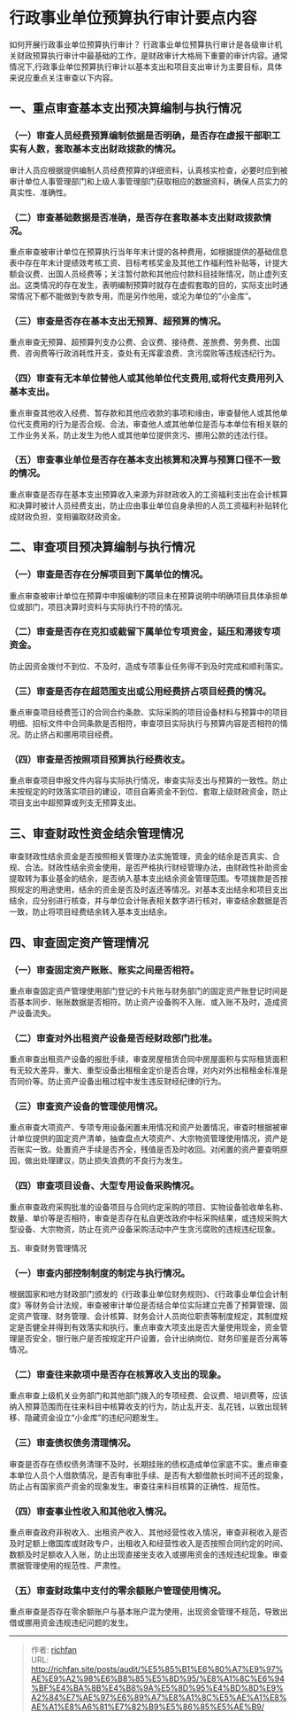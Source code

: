 # 行政事业单位预算执行审计要点内容


如何开展行政事业单位预算执行审计？
行政事业单位预算执行审计是各级审计机关财政预算执行审计中最基础的工作，是财政审计大格局下重要的审计内容。通常情况下,行政事业单位预算执行审计以基本支出和项目支出审计为主要目标，具体来说应重点关注审查以下内容。

## 一、重点审查基本支出预决算编制与执行情况

### （一）审查人员经费预算编制依据是否明确，是否存在虚报干部职工实有人数，套取基本支出财政拨款的情况。
审计人员应根据提供编制人员经费预算的详细资料，认真核实检查，必要时应到被审计单位人事管理部门和上级人事管理部门获取相应的数据资料，确保人员实力的真实性、准确性。

### （二）审查基础数据是否准确，是否存在套取基本支出财政拨款情况。
重点审查被审计单位在预算执行当年年末计提的各种费用，如根据提供的基础信息表中存在年末计提绩效考核工资、目标考核奖金及其他工作福利性补贴等，计提大额会议费、出国人员经费等；关注暂付款和其他应付款科目挂账情况，防止虚列支出。这类情况的存在发生，表明编制预算时就存在虚假套取的目的，实际支出时通常情况下都不能做到专款专用，而是另作他用，或沦为单位的“小金库”。

### （三）审查是否存在基本支出无预算、超预算的情况。
重点审查无预算、超预算列支办公费、会议费、接待费、差旅费、劳务费、出国费、咨询费等行政消耗性开支，查处有无挥霍浪费、贪污腐败等违规违纪行为。

### （四）审查有无本单位替他人或其他单位代支费用,或将代支费用列入基本支出。
重点审查其他收入经费、暂存款和其他应收款的事项和缘由，审查替他人或其他单位代支费用的行为是否合规、合法，审查他人或其他单位是否与本单位有相关联的工作业务关系，防止发生为他人或其他单位提供贪污、挪用公款的违法行径。

### （五）审查事业单位是否存在基本支出核算和决算与预算口径不一致的情况。
重点审查是否存在基本支出预算收入来源为非财政收入的工资福利支出在会计核算和决算时被计人员经费支出，防止应由事业单位自身承担的人员工资福利补贴转化成财政负担，变相骗取财政资金。

## 二、审查项目预决算编制与执行情况

### （一）审查是否存在分解项目到下属单位的情况。
重点审查被审计单位在预算中申报编制的项目未在预算说明中明确项目具体承担单位或部门，项目决算时资料与实际执行不符的情况。

### （二）审查是否存在克扣或截留下属单位专项资金，延压和滞拨专项资金。
防止因资金拨付不到位、不及时，造成专项事业任务得不到及时完成和顺利落实。

### （三）审查是否存在超范围支出或公用经费挤占项目经费的情况。
重点审查项目经费签订的合同合约条款、实际采购的项目设备材料与预算中的项目明细、招标文件中合同条款是否相符，审查项目实际执行与预算内容是否相符的情况。防止挤占和挪用项目经费。

### （四）审查是否按照项目预算执行经费收支。
重点审查项目申报文件内容与实际执行情况，审查实际支出与预算的一致性。防止未按规定的时效落实项目的建设，项目自筹资金不到位、套取上级财政资金，防止项目支出中超预算或列支无预算支出。

## 三、审查财政性资金结余管理情况

审查财政性结余资金是否按照相关管理办法实施管理，资金的结余是否真实、合规、合法。财政性结余资金使用，是否严格执行财经管理办法，由财政性补助资金提取转为事业基金的结余，是否纳入基本支出结余资金管理范围。专项拨款是否按照规定的用途使用，结余的资金是否及时返还等情况。对基本支出结余和项目支出结余，应分别进行核查，并与单位会计账表相关数字进行核对，审查结余数据是否一致，防止将项目经费结余转入基本支出结余。

## 四、审查固定资产管理情况

### （一）审查固定资产账账、账实之间是否相符。
重点审查固定资产管理使用部门登记的卡片账与财务部门的固定资产账登记时间是否基本同步、账账数据是否相符。防止资产设备购不入账、或入账不及时，造成资产设备流失。

### （二）审查对外出租资产设备是否经财政部门批准。
重点审查出租资产设备的报批手续，审查房屋租赁合同中房屋面积与实际租赁面积有无较大差异，重大、重型设备出租租金定价是否合理，对内对外出租租金标准是否同价等。防止资产设备出租过程中发生违反财经纪律的行为。

### （三）审查资产设备的管理使用情况。
重点审查大项资产、专项专用设备闲置未用情况和资产处置情况，审查时根据被审计单位提供的固定资产清单，抽查盘点大项资产、大宗物资管理使用情况，资产是否账实一致。处置资产手续是否齐全，残值是否及时收回。对闲置的资产要查明原因，做出处理建议，防止损失浪费的不良行为发生。

### （四）审查项目设备、大型专用设备采购情况。
重点审查政府采购批准的设备项目与合同约定采购的项目、实物设备验收单名称、数量、单价等是否相符，审查是否存在私自更改政府中标采购结果，或违规采购大型设备、大宗物资，防止在资产设备采购活动中产生贪污腐败的违规违纪现象。

五、审查财务管理情况

### （一）审查内部控制制度的制定与执行情况。
根据国家和地方财政部门颁发的《行政事业单位财务规则》、《行政事业单位会计制度》等财务会计法规，审查被审计单位是否结合单位实际建立完善了预算管理、固定资产管理、财务管理、会计核算、财务会计人员岗位职责等制度规定，其制度规定是否健全并得到有效落实和执行。重点审查大项支出是否大量使用现金，资金管理是否安全，银行账户是否按规定开户设置，会计出纳岗位、财务印鉴是否分离等情况。

### （二）审查往来款项中是否存在核算收入支出的现象。
重点审查上级机关业务部门和其他部门拨入的专项经费、会议费、培训费等，应该纳入预算范围而在往来科目中核算收支的行为，防止乱开支、乱花钱，以致出现转移、隐藏资金设立“小金库”的违纪问题发生。

### （三）审查债权债务清理情况。
审查是否存在债权债务清理不及时，长期挂账的债权造成单位家底不实。重点审查本单位人员个人借款情况，是否有审批手续、是否有大额借款长时间不还的现象，防止占有国家资产资金的现象发生。审查往来科目核算的正确性、规范性。

### （四）审查事业性收入和其他收入情况。
重点审查政府非税收入、出租资产收入、其他经营性收入情况，审查非税收入是否及时足额上缴国库或财政专户，出租收入和经营性收入是否按照合同约定的时间、数额及时足额收入入账，防止出现直接坐支收入或挪用资金的违规违纪现象。审查票据管理使用的规范性、严肃性。

### （五）审查财政集中支付的零余额账户管理使用情况。
重点审查是否存在零余额账户与基本账户混为使用，出现资金管理不规范，导致出借或挪用资金违规违纪问题的发生。

---

> 作者: [richfan](https://richfan.site/)  
> URL: http://richfan.site/posts/audit/%E5%85%B1%E6%80%A7%E9%97%AE%E9%A2%98%E6%B8%85%E5%8D%95/%E8%A1%8C%E6%94%BF%E4%BA%8B%E4%B8%9A%E5%8D%95%E4%BD%8D%E9%A2%84%E7%AE%97%E6%89%A7%E8%A1%8C%E5%AE%A1%E8%AE%A1%E8%A6%81%E7%82%B9%E5%86%85%E5%AE%B9/  

